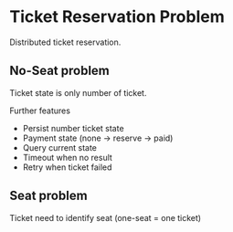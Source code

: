 # Ticket Reservation Problem

Distributed ticket reservation.

## No-Seat problem
Ticket state is only number of ticket.

Further features
- Persist number ticket state
- Payment state (none -> reserve -> paid)
- Query current state
- Timeout when no result
- Retry when ticket failed

## Seat problem
Ticket need to identify seat (one-seat = one ticket)